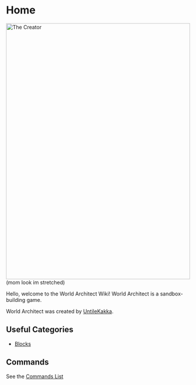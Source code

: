 # Home

<img class="" src="https://cdn.discordapp.com/attachments/1409134221741527241/1409570182833377461/image_4.png?ex=68addc08&is=68ac8a88&hm=251fb8ce142cefccb51f34b665eee52a005920bfde6d952ac9993b7ebf2661c8&" alt="The Creator" style="width:100%;height:700px;">
(mom look im stretched)

Hello, welcome to the World Architect Wiki! World Architect is a sandbox-building game.

World Architect was created by [UntileKakka](untilekakka.md).

## Useful Categories
- [Blocks](blocks.md)

## Commands
See the [Commands List](commands.md)
